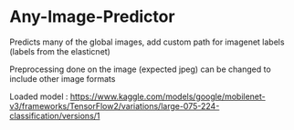 # Any-Image-Predictor

Predicts many of the global images, add custom path for imagenet labels (labels from the elasticnet)

Preprocessing done on the image (expected jpeg) can be changed to include other image formats

Loaded model : https://www.kaggle.com/models/google/mobilenet-v3/frameworks/TensorFlow2/variations/large-075-224-classification/versions/1

